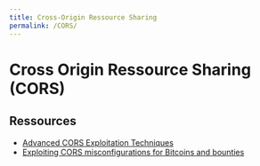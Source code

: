 ```yaml
---
title: Cross-Origin Ressource Sharing
permalink: /CORS/
---
```


# Cross Origin Ressource Sharing (CORS)

## Ressources

- [Advanced CORS Exploitation Techniques](https://www.sxcurity.pro/advanced-cors-techniques/)
- [Exploiting CORS misconfigurations for Bitcoins and bounties](https://portswigger.net/blog/exploiting-cors-misconfigurations-for-bitcoins-and-bounties)
